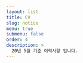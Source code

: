 ```yaml
---
layout: list
title: CV
slug: notice
menu: true
submenu: false
order: 4
description: >
  20년 5월 기준 이력사항 입니다.
---
```


